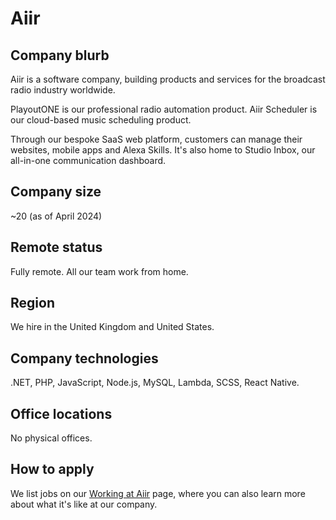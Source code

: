 # Aiir

## Company blurb
Aiir is a software company, building products and services for the broadcast radio industry worldwide.

PlayoutONE is our professional radio automation product. Aiir Scheduler is our cloud-based music scheduling product.

Through our bespoke SaaS web platform, customers can manage their websites, mobile apps and Alexa Skills. It's also home to Studio Inbox, our all-in-one communication dashboard.

## Company size
~20 (as of April 2024)

## Remote status
Fully remote. All our team work from home.

## Region
We hire in the United Kingdom and United States.

## Company technologies
.NET, PHP, JavaScript, Node.js, MySQL, Lambda, SCSS, React Native.

## Office locations
No physical offices.

## How to apply
We list jobs on our [Working at Aiir](https://aiir.com/about/working-at-aiir/) page, where you can also learn more about what it's like at our company.
